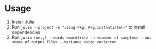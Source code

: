 # Usage

1. Install Julia
2. Run `julia --project -e "using Pkg; Pkg.instantiate()"` to install dependencies
3. Run `julia run.jl --words <wordlist> -n <number of samples> --out <name of output file> --variance <size variance>`
